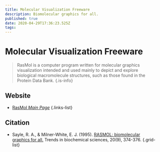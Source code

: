 ```yaml
---
title: Molecular Visualization Freeware
description: Biomolecular graphics for all.
published: true
date: 2020-04-29T17:36:23.525Z
tags: 
---
```


# Molecular Visualization Freeware

> RasMol is a computer program written for molecular graphics visualization intended and used mainly to depict and explore biological macromolecule structures, such as those found in the Protein Data Bank.
{.is-info}

 

## Website 

- [RasMol *Main Page*](http://www.umass.edu/microbio/rasmol/)
 {.links-list}

## Citation 

- Sayle, R. A., & Milner-White, E. J. (1995). [RASMOL: biomolecular graphics for all.](https://www.cell.com/trends/biochemical-sciences/pdf/S0968-0004(00)89080-5.pdf) Trends in biochemical sciences, 20(9), 374-376.
{.grid-list}